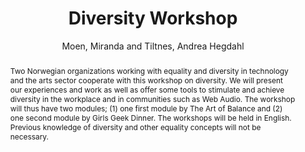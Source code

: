 ---
title: "Diversity Workshop"
abstract: "Two Norwegian organizations working with equality and diversity in technology and the arts sector cooperate with this workshop on diversity. We will present our experiences and work as well as offer some tools to stimulate and achieve diversity in the workplace and in communities such as Web Audio. The workshop will thus have two modules; (1) one first module by The Art of Balance and (2) one second module by Girls Geek Dinner. The workshops will be held in English. Previous knowledge of diversity and other equality concepts will not be necessary."
address: "Trondheim, Norway"
booktitle: "Proceedings of the International Web Audio Conference"
editor: "Xambó, Anna and Martín, Sara R. and Roma, Gerard"
month: "December"
publisher: "NTNU"
series: "WAC '19"
pages: "180--181"
ID: "79"
author: "Moen, Miranda and Tiltnes, Andrea Hegdahl"
webAuthor: "Miranda Moen, Andrea Hegdahl Tiltnes"
track: "Workshop"
year: "2019"
tags: year2019
media: https://youtu.be/YllaTUGGnHE
pdflink: "/_data/papers/pdf/2019/2019_79.pdf"
ISSN: "2663-5844"
---